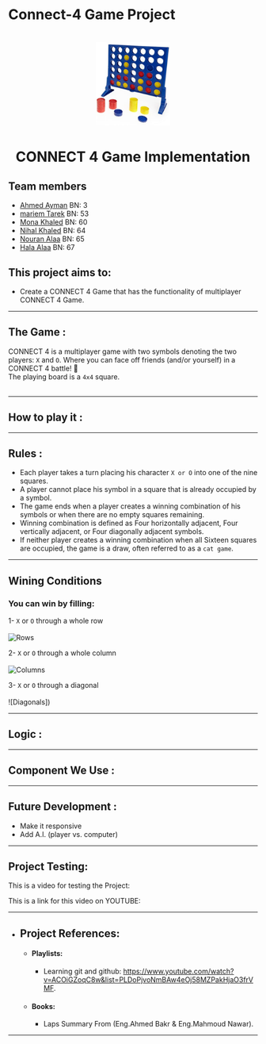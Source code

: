 # Connect-4 Game Project 

<h1 align="center">
  <img src="https://github.com/ahmedayman9/Connect-4-Project-/blob/main/51PFqUcGZNL._AC_SY1000_.jpg" width="150px" />
</h1>


<h1 align="center">
  CONNECT 4 Game Implementation
</h1>

## Team members
- [Ahmed Ayman](https://github.com/ahmedayman9)  BN: 3
- [mariem Tarek]()  BN: 53
- [Mona Khaled]()  BN: 60
- [Nihal Khaled]()  BN: 64
- [Nouran Alaa](https://github.com/Nouran-Alaa)  BN: 65
- [Hala Alaa](https://github.com/halaalaa68)  BN: 67



## This project aims to:
* Create a CONNECT 4 Game that has the functionality of multiplayer CONNECT 4 Game.

* * *

## The Game :

CONNECT 4  is a multiplayer game with two symbols denoting the two players: `X` and `O`. Where you can face off friends (and/or yourself) in a CONNECT 4 battle! 💪 <br />
The playing board is a `4x4` square. <br /> <br />

* * *

## How to play it :



* * *

## Rules :

* Each player takes a turn placing his character `X or O` into one of the nine squares.
* A player cannot place his symbol in a square that is already occupied by a symbol.
* The game ends when a player creates a winning combination of his symbols or when there are no empty squares remaining.
* Winning combination is defined as Four horizontally adjacent, Four vertically adjacent, or Four diagonally adjacent symbols.
* If neither player creates a winning combination when all Sixteen squares are occupied, the game is a draw, often referred to as a `cat game`.

* * *


## Wining Conditions

### You can win by filling:
1- `X` or `O` through a whole row <br /><br />
![Rows]() <br />

2- `X` or `O` through a whole column <br /><br />
![Columns]() <br />

3- `X` or `O` through a diagonal <br /><br />
![Diagonals]) 

* * *


## Logic :



* * *

## Component We Use :



* * *
## Future Development :

* Make it responsive
* Add A.I. (player vs. computer)

* * *

## Project Testing:

This is a video for testing the Project: <br />

This is a link for this video on YOUTUBE: <br />

* * *

* ## Project References: 
	* #### Playlists:
		* Learning git and github: https://www.youtube.com/watch?v=ACOiGZoqC8w&list=PLDoPjvoNmBAw4eOj58MZPakHjaO3frVMF.
	* #### Books:  
		* Laps Summary From (Eng.Ahmed Bakr & Eng.Mahmoud Nawar).                      
* * *
